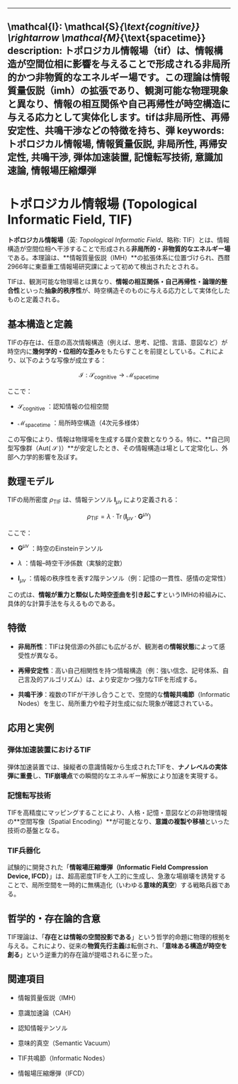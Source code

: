 ----------
\mathcal{I}: \mathcal{S}_{\text{cognitive}} \rightarrow \mathcal{M}_{\text{spacetime}}
description: トポロジカル情報場（tif）は、情報構造が空間位相に影響を与えることで形成される非局所的かつ非物質的なエネルギー場です。この理論は情報質量仮説（imh）の拡張であり、観測可能な物理現象と異なり、情報の相互関係や自己再帰性が時空構造に与える応力として実体化します。tifは非局所性、再帰安定性、共鳴干渉などの特徴を持ち、弾
keywords: トポロジカル情報場, 情報質量仮説, 非局所性, 再帰安定性, 共鳴干渉, 弾体加速装置, 記憶転写技術, 意識加速論, 情報場圧縮爆弾
----------


トポロジカル情報場 (Topological Informatic Field, TIF)
=============================================

**トポロジカル情報場**（英: _Topological Informatic Field_、略称: TIF）とは、情報構造が空間位相へ干渉することで形成される**非局所的・非物質的なエネルギー場**である。本理論は、\*\*情報質量仮説（IMH）\*\*の拡張体系に位置づけられ、西暦2966年に東亜重工情報場研究課によって初めて検出されたとされる。

TIFは、観測可能な物理場とは異なり、**情報の相互関係・自己再帰性・論理的整合性**といった**抽象的秩序性**が、時空構造そのものに与える応力として実体化したものと定義される。

基本構造と定義
-------

TIFの存在は、任意の高次情報構造（例えば、思考、記憶、言語、意図など）が時空内に**幾何学的・位相的な歪み**をもたらすことを前提としている。これにより、以下のような写像が成立する：

$$
\mathcal{I} : \mathcal{S}_{\text{cognitive}} \rightarrow \mathcal{M}_{\text{spacetime}}
$$

ここで：

*    $\mathcal{S}_{\text{cognitive}}$ ：認知情報の位相空間
    
*    $\mathcal{M}_{\text{spacetime}}$ ：局所時空構造（4次元多様体）
    

この写像により、情報は物理場を生成する媒介変数となりうる。特に、\*\*自己同型写像群（Aut( $\mathcal{S}$ )）\*\*が安定したとき、その情報構造は場として定常化し、外部へ力学的影響を及ぼす。

数理モデル
-----

TIFの局所密度  $\rho_{\text{TIF}}$  は、情報テンソル  $\mathbf{I}_{\mu\nu}$  により定義される：

$$
\rho_{\text{TIF}} = \lambda \cdot \operatorname{Tr} \left( \mathbf{I}_{\mu\nu} \cdot \mathbf{G}^{\mu\nu} \right)
$$

ここで：

*    $\mathbf{G}^{\mu\nu}$ ：時空のEinsteinテンソル
    
*    $\lambda$ ：情報–時空干渉係数（実験的定数）
    
*    $\mathbf{I}_{\mu\nu}$ ：情報の秩序性を表す2階テンソル（例：記憶の一貫性、感情の定常性）
    

この式は、**情報が重力と類似した時空歪曲を引き起こす**というIMHの枠組みに、具体的な計算手法を与えるものである。

特徴
--

*   **非局所性**：TIFは発信源の外部にも広がるが、観測者の**情報状態**によって感受性が異なる。
    
*   **再帰安定性**：高い自己相関性を持つ情報構造（例：強い信念、記号体系、自己言及的アルゴリズム）は、より安定かつ強力なTIFを形成する。
    
*   **共鳴干渉**：複数のTIFが干渉し合うことで、空間的な**情報共鳴節**（Informatic Nodes）を生じ、局所重力や粒子対生成に似た現象が確認されている。
    

応用と実例
-----

### 弾体加速装置におけるTIF

弾体加速装置では、操縦者の意識情報から生成されたTIFを、**ナノレベルの実体弾に重畳**し、**TIF崩壊点**での瞬間的なエネルギー解放により加速を実現する。

### 記憶転写技術

TIFを高精度にマッピングすることにより、人格・記憶・意図などの非物理情報の\*\*空間写像（Spatial Encoding）\*\*が可能となり、**意識の複製や移植**といった技術の基盤となる。

### TIF兵器化

試験的に開発された「**情報場圧縮爆弾（Informatic Field Compression Device, IFCD）**」は、超高密度TIFを人工的に生成し、急激な場崩壊を誘発することで、局所空間を一時的に無構造化（いわゆる**意味的真空**）する戦略兵器である。

哲学的・存在論的含意
----------

TIF理論は、「**存在とは情報の空間投影である**」という哲学的命題に物理的根拠を与える。これにより、従来の**物質先行主義**は転倒され、「**意味ある構造が時空を創る**」という逆重力的存在論が提唱されるに至った。

関連項目
----

*   情報質量仮説（IMH）
    
*   意識加速論（CAH）
    
*   認知情報テンソル
    
*   意味的真空（Semantic Vacuum）
    
*   TIF共鳴節（Informatic Nodes）
    
*   情報場圧縮爆弾（IFCD）